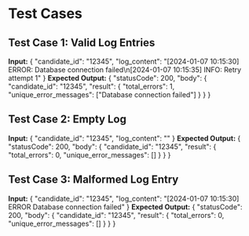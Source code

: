 # Test Cases

## Test Case 1: Valid Log Entries
**Input:**
{
    "candidate_id": "12345",
    "log_content": "[2024-01-07 10:15:30] ERROR: Database connection failed\n[2024-01-07 10:15:35] INFO: Retry attempt 1"
}
**Expected Output:**
{
    "statusCode": 200,
    "body": {
        "candidate_id": "12345",
        "result": {
            "total_errors": 1,
            "unique_error_messages": ["Database connection failed"]
        }
    }
}

## Test Case 2: Empty Log
**Input:**
{
    "candidate_id": "12345",
    "log_content": ""
}
**Expected Output:**
{
    "statusCode": 200,
    "body": {
        "candidate_id": "12345",
        "result": {
            "total_errors": 0,
            "unique_error_messages": []
        }
    }
}

## Test Case 3: Malformed Log Entry
**Input:**
{
    "candidate_id": "12345",
    "log_content": "[2024-01-07 10:15:30] ERROR Database connection failed"
}
**Expected Output:**
{
    "statusCode": 200,
    "body": {
        "candidate_id": "12345",
        "result": {
            "total_errors": 0,
            "unique_error_messages": []
        }
    }
}

